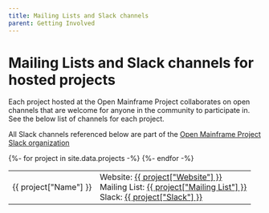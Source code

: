 ```yaml
---
title: Mailing Lists and Slack channels
parent: Getting Involved
---
```


# Mailing Lists and Slack channels for hosted projects

Each project hosted at the Open Mainframe Project collaborates on open channels that are welcome for anyone in the community to participate in. See the below list of channels for each project.

All Slack channels referenced below are part of the [Open Mainframe Project Slack organization](https://slack.openmainframeproject.org)

<table>
<tbody>
{%- for project in site.data.projects -%}
    <tr>
        <td>{{ project["Name"] }}</td>
        <td>
            Website: <a href="{{ project["Website"] }}">{{ project["Website"] }}</a><br />
            Mailing List: <a href="{{ project["Mailing List"] }}">{{ project["Mailing List"] }}</a><br />
            Slack: <a href="https://slack.openmainframeproject.org">{{ project["Slack"] }}</a><br />
        </td>
    </tr>    
{%- endfor -%}
</tbody>
</table>

